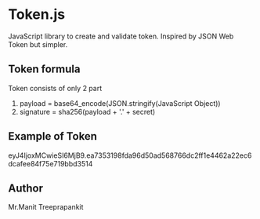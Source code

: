 # Token.js

JavaScript library to create and validate token. Inspired by JSON Web Token but simpler.

## Token formula

Token consists of only 2 part 

1. payload = base64_encode(JSON.stringify(JavaScript Object)) 
2. signature = sha256(payload + '.' + secret)

## Example of Token

eyJ4IjoxMCwieSI6MjB9.ea7353198fda96d50ad568766dc2ff1e4462a22ec6dcafee84f75e719bbd3514

## Author

Mr.Manit Treeprapankit
